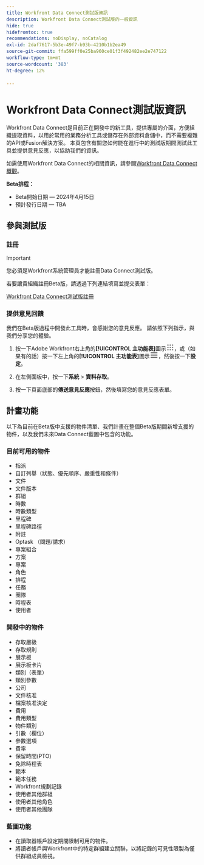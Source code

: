 ```yaml
---
title: Workfront Data Connect測試版資訊
description: Workfront Data Connect測試版的一般資訊
hide: true
hidefromtoc: true
recommendations: noDisplay, noCatalog
exl-id: 2daf7617-5b3e-49f7-b93b-4210b1b2ea49
source-git-commit: ffa599ff0e25ba960ce01f3f492482ee2e747122
workflow-type: tm+mt
source-wordcount: '383'
ht-degree: 12%

---
```


# Workfront Data Connect測試版資訊

Workfront Data Connect是目前正在開發中的新工具，提供專屬的介面，方便組織提取資料，以用於常用的業務分析工具或儲存在外部資料倉儲中，而不需要複雜的API或Fusion解決方案。 本頁包含有關您如何能在進行中的測試版期間測試此工具並提供意見反應，以協助我們的資訊。

如需使用Workfront Data Connect的相關資訊，請參閱[Workfront Data Connect概觀](/help/quicksilver/reports-and-dashboards/data-lake/data-lake-overview.md)。

**Beta排程：**

* Beta開始日期 — 2024年4月15日
* 預計發行日期 — TBA

## 參與測試版

### 註冊

>[!IMPORTANT]
>
>您必須是Workfront系統管理員才能註冊Data Connect測試版。

若要讓貴組織註冊Beta版，請透過下列連結填寫並提交表單：

[Workfront Data Connect測試版註冊](https://adobe.ly/workfrontdatalake)

### 提供意見回饋

我們在Beta版過程中開發此工具時，會感謝您的意見反應。 請依照下列指示，與我們分享您的體驗。

1. 按一下Adobe Workfront右上角的&#x200B;**[!UICONTROL 主功能表]**&#x200B;圖示![主功能表](/help/_includes/assets/main-menu-icon.png)，或（如果有的話）按一下左上角的&#x200B;**[!UICONTROL 主功能表]**&#x200B;圖示![主功能表](/help/_includes/assets/main-menu-icon-left-nav.png)，然後按一下&#x200B;**設定**。

1. 在左側面板中，按一下&#x200B;**系統** > **資料存取**。

1. 按一下頁面底部的&#x200B;**傳送意見反應**&#x200B;按鈕，然後填寫您的意見反應表單。

## 計畫功能

以下為目前在Beta版中支援的物件清單、我們計畫在整個Beta版期間新增支援的物件，以及我們未來Data Connect藍圖中包含的功能。

### 目前可用的物件

* 指派
* 自訂列舉（狀態、優先順序、嚴重性和條件）
* 文件
* 文件版本
* 群組
* 時數
* 時數類型
* 里程碑
* 里程碑路徑
* 附註
* Optask （問題/請求）
* 專案組合
* 方案
* 專案
* 角色
* 排程
* 任務
* 團隊
* 時程表
* 使用者

### 開發中的物件

* 存取層級
* 存取規則
* 展示板
* 展示板卡片
* 類別（表單）
* 類別參數
* 公司
* 文件核准
* 檔案核准決定
* 費用
* 費用類型
* 物件類別
* 引數（欄位）
* 參數選項
* 費率
* 保留時間(PTO)
* 免除時程表
* 範本
* 範本任務
* Workfront規劃記錄
* 使用者其他群組
* 使用者其他角色
* 使用者其他團隊

### 藍圖功能

* 在讀取器帳戶設定期間限制可用的物件。
* 將讀者帳戶與Workfront中的特定群組建立關聯，以將記錄的可見性限製為僅供群組成員檢視。
